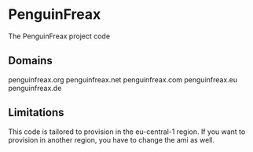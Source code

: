 # PenguinFreax

The PenguinFreax project code

## Domains
penguinfreax.org
penguinfreax.net
penguinfreax.com
penguinfreax.eu
penguinfreax.de

## Limitations
This code is tailored to provision in the eu-central-1 region. If you want to provision in another region, you have to change the ami as well.
